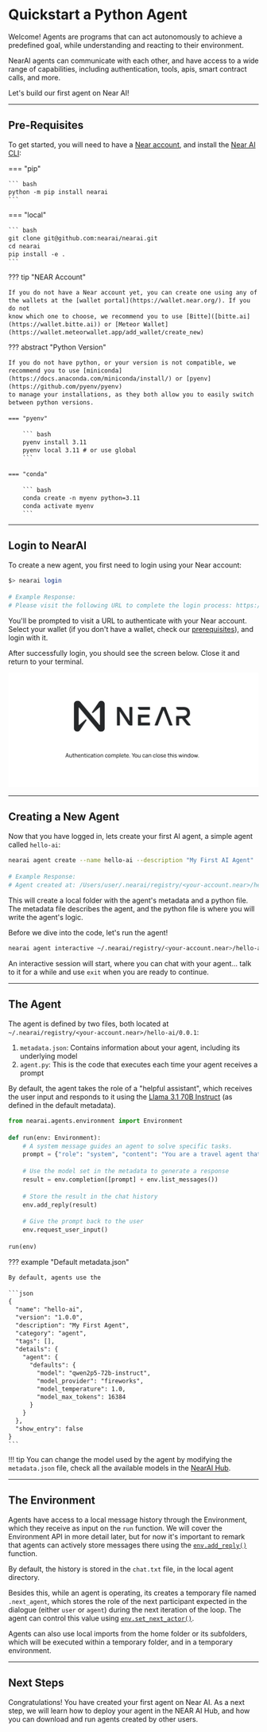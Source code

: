 # Quickstart a Python Agent

Welcome! Agents are programs that can act autonomously to achieve a predefined goal, while
understanding and reacting to their environment.

NearAI agents can communicate with each other, and have access to a wide range of capabilities, including
authentication, tools, apis, smart contract calls, and more.

Let's build our first agent on Near AI!

---

## Pre-Requisites

To get started, you will need to have a [Near account](https://wallet.near.org/), and install the [Near AI CLI](https://github.com/nearai/nearai/#setup):

=== "pip"

    ``` bash
    python -m pip install nearai
    ```

=== "local"

    ``` bash
    git clone git@github.com:nearai/nearai.git
    cd nearai
    pip install -e .
    ```

??? tip "NEAR Account"
    
    If you do not have a Near account yet, you can create one using any of the wallets at the [wallet portal](https://wallet.near.org/). If you do not
    know which one to choose, we recommend you to use [Bitte]([bitte.ai](https://wallet.bitte.ai)) or [Meteor Wallet](https://wallet.meteorwallet.app/add_wallet/create_new)

??? abstract "Python Version"

    If you do not have python, or your version is not compatible, we recommend you to use [miniconda](https://docs.anaconda.com/miniconda/install/) or [pyenv](https://github.com/pyenv/pyenv)
    to manage your installations, as they both allow you to easily switch between python versions.

    === "pyenv"

        ``` bash
        pyenv install 3.11
        pyenv local 3.11 # or use global
        ```

    === "conda"

        ``` bash
        conda create -n myenv python=3.11
        conda activate myenv
        ```

---

## Login to NearAI

To create a new agent, you first need to login using your Near account:

``` bash
$> nearai login

# Example Response:
# Please visit the following URL to complete the login process: https://auth.near.ai?message=Welcome+to+NEAR+AI&nonce=<xyzxyzxyzxyzx>&recipient=ai.near&callbackUrl=http%3A%2F%2Flocalhost%3A63130%2Fcapture
```

You'll be prompted to visit a URL to authenticate with your Near account. Select your wallet (if you don't have a wallet, check our [prerequisites](#pre-requisites)), and login with it.

After successfully login, you should see the screen below. Close it and return to your terminal.

![alt text](../assets/agents/quickstart-login.png)

---

## Creating a New Agent

Now that you have logged in, lets create your first AI agent, a simple agent called `hello-ai`:

```bash
nearai agent create --name hello-ai --description "My First AI Agent"

# Example Response:
# Agent created at: /Users/user/.nearai/registry/<your-account.near>/hello-ai/0.0.1
```

This will create a local folder with the agent's metadata and a python file. The metadata file describes the agent, and the python file is where you will write the agent's logic.

Before we dive into the code, let's run the agent!

```bash
nearai agent interactive ~/.nearai/registry/<your-account.near>/hello-ai/0.0.1 --local
```

An interactive session will start, where you can chat with your agent... talk to it for a while and use `exit` when you are ready to continue.

---

## The Agent

The agent is defined by two files, both located at `~/.nearai/registry/<your-account.near>/hello-ai/0.0.1`: 

1. `metadata.json`: Contains information about your agent, including its underlying model
2. `agent.py`: This is the code that executes each time your agent receives a prompt

By default, the agent takes the role of a "helpful assistant", which receives the user input and responds to it using the [Llama 3.1 70B Instruct](https://huggingface.co/meta-llama/Llama-3.1-70B-Instruct) (as defined in the default metadata).

```python title="agent.py"
from nearai.agents.environment import Environment

def run(env: Environment):
    # A system message guides an agent to solve specific tasks.
    prompt = {"role": "system", "content": "You are a travel agent that helps users plan trips."}

    # Use the model set in the metadata to generate a response
    result = env.completion([prompt] + env.list_messages())

    # Store the result in the chat history
    env.add_reply(result)

    # Give the prompt back to the user
    env.request_user_input()

run(env)
```

??? example "Default metadata.json"

    By default, agents use the 

    ```json
    {
      "name": "hello-ai",
      "version": "1.0.0",
      "description": "My First Agent",
      "category": "agent",
      "tags": [],
      "details": {
        "agent": {
          "defaults": {
            "model": "qwen2p5-72b-instruct",
            "model_provider": "fireworks",
            "model_temperature": 1.0,
            "model_max_tokens": 16384
          }
        }
      },
      "show_entry": false
    }
    ```

!!! tip 
    You can change the model used by the agent by modifying the `metadata.json` file, check all the available models in the [NearAI Hub](https://app.near.ai/models).

---

## The Environment

Agents have access to a local message history through the Environment, which they receive as input on the `run` function. We will cover the Environment API in more detail later, but for now it's important to remark that agents can actively store messages there using the [`env.add_reply()`](api.md#nearai.agents.environment.Environment.add_message) function. 

By default, the history is stored in the `chat.txt` file, in the local agent directory.

Besides this, while an agent is operating, its creates a temporary file named `.next_agent`, which stores the role of the next participant expected in the dialogue (either `user` or `agent`) during the next iteration of the loop. The agent can control this value using [`env.set_next_actor()`](api.md#nearai.agents.environment.Environment.set_next_actor).

Agents can also use local imports from the home folder or its subfolders, which will be executed within a temporary folder, and in a temporary environment.

---

## Next Steps

Congratulations! You have created your first agent on Near AI. As a next step, we will learn how to deploy your agent in the NEAR AI Hub, and how you can download and run agents created by other users.